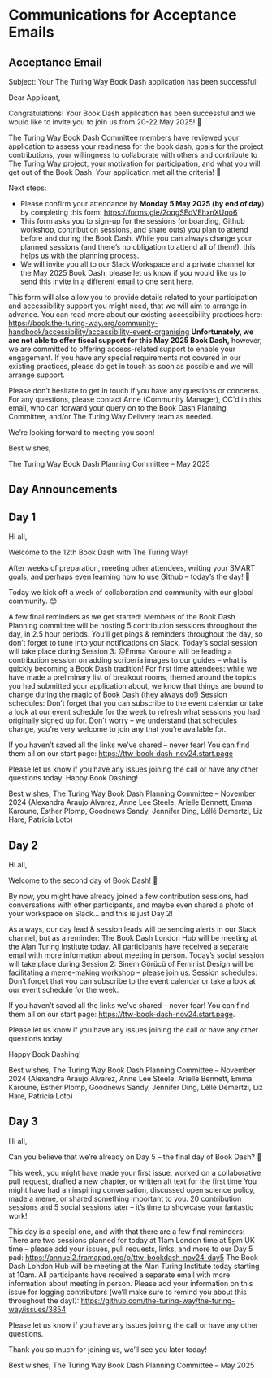 # Communications for Acceptance Emails

## Acceptance Email

Subject: Your The Turing Way Book Dash application has been successful!

Dear Applicant,
 
Congratulations! Your Book Dash application has been successful and we would like to invite you to join us from 20-22 May 2025! 👏
 
The Turing Way Book Dash Committee members have reviewed your application to assess your readiness for the book dash, goals for the project contributions, your willingness to collaborate with others and contribute to The Turing Way project, your motivation for participation, and what you will get out of the Book Dash. Your application met all the criteria! 🎊
 
 
Next steps:
- Please confirm your attendance by **Monday 5 May 2025 (by end of day**) by completing this form: https://forms.gle/2oqgSEdVEhxnXUqo6
- This form asks you to sign-up for the sessions (onboarding, Github workshop, contribution sessions, and share outs) you plan to attend before and during the Book Dash. While you can always change your planned sessions (and there’s no obligation to attend all of them!), this helps us with the planning process.
- We will invite you all to our Slack Workspace and a private channel for the May 2025 Book Dash, please let us know if you would like us to send this invite in a different email to one sent here.
 
This form will also allow you to provide details related to your participation and accessibility support you might need, that we will aim to arrange in advance. You can read more about our existing accessibility practices here: https://book.the-turing-way.org/community-handbook/accessibility/accessibility-event-organising
**Unfortunately, we are not able to offer fiscal support for this May 2025 Book Dash,** however, we are committed to offering access-related support to enable your engagement. If you have any special requirements not covered in our existing practices, please do get in touch as soon as possible and we will arrange support. 
 
Please don’t hesitate to get in touch if you have any questions or concerns. For any questions, please contact Anne (Community Manager), CC'd in this email, who can forward your query on to the Book Dash Planning Committee, and/or The Turing Way Delivery team as needed.
 
We’re looking forward to meeting you soon!
 
Best wishes,
 
The Turing Way Book Dash Planning Committee – May 2025

## Day Announcements

## Day 1

Hi all,
 
Welcome to the 12th Book Dash with The Turing Way!
 
After weeks of preparation, meeting other attendees, writing your SMART goals, and perhaps even learning how to use Github – today’s the day! 🎉
 
Today we kick off a week of collaboration and community with our global community. 😊
 
A few final reminders as we get started:
Members of the Book Dash Planning committee will be hosting 5 contribution sessions throughout the day, in 2.5 hour periods. You’ll get pings & reminders throughout the day, so don’t forget to tune into your notifications on Slack.
Today’s social session will take place during Session 3: @Emma Karoune will be leading a contribution session on adding scriberia images to our guides – what is quickly becoming a Book Dash tradition!
For first time attendees: while we have made a preliminary list of breakout rooms, themed around the topics you had submitted your application about, we know that things are bound to change during the magic of Book Dash (they always do!)
Session schedules: Don’t forget that you can subscribe to the event calendar or take a look at our event schedule for the week to refresh what sessions you had originally signed up for. Don’t worry – we understand that schedules change, you’re very welcome to join any that you’re available for.
 
If you haven’t saved all the links we’ve shared – never fear! You can find them all on our start page: https://ttw-book-dash-nov24.start.page
 
Please let us know if you have any issues joining the call or have any other questions today. Happy Book Dashing!
 
Best wishes,
The Turing Way Book Dash Planning Committee – November 2024
(Alexandra Araujo Alvarez, Anne Lee Steele, Arielle Bennett, Emma Karoune, Esther Plomp, Goodnews Sandy, Jennifer Ding, Léllé Demertzi, Liz Hare, Patricia Loto)

## Day 2

Hi all,
 
Welcome to the second day of Book Dash! 🎉
 
By now, you might have already joined a few contribution sessions, had conversations with other participants, and maybe even shared a photo of your workspace on Slack… and this is just Day 2!
 
As always, our day lead & session leads will be sending alerts in our Slack channel, but as a reminder: 
The Book Dash London Hub will be meeting at the Alan Turing Institute today. All participants have received a separate email with more information about meeting in person.
Today’s social session will take place during Session 2: Sinem Görücü of Feminist Design will be facilitating a meme-making workshop – please join us.
Session schedules: Don’t forget that you can subscribe to the event calendar or take a look at our event schedule for the week.
 
If you haven’t saved all the links we’ve shared – never fear! You can find them all on our start page: https://ttw-book-dash-nov24.start.page.
 
Please let us know if you have any issues joining the call or have any other questions today.
 
Happy Book Dashing!
 
Best wishes,
The Turing Way Book Dash Planning Committee – November 2024
(Alexandra Araujo Alvarez, Anne Lee Steele, Arielle Bennett, Emma Karoune, Esther Plomp, Goodnews Sandy, Jennifer Ding, Léllé Demertzi, Liz Hare, Patricia Loto)


## Day 3

Hi all,
 
Can you believe that we’re already on Day 5 – the final day of Book Dash? 🎉
 
This week, you might have made your first issue, worked on a collaborative pull request, drafted a new chapter, or written alt text for the first time You might have had an inspiring conversation, discussed open science policy, made a meme, or shared something important to you. 20 contribution sessions and 5 social sessions later – it’s time to showcase your fantastic work!
 
This day is a special one, and with that there are a few final reminders: 
There are two sessions planned for today at 11am London time at 5pm UK time – please add your issues, pull requests, links, and more to our Day 5 pad: https://annuel2.framapad.org/p/ttw-bookdash-nov24-day5
The Book Dash London Hub will be meeting at the Alan Turing Institute today starting at 10am. All participants have received a separate email with more information about meeting in person.
Please add your information on this issue for logging contributors (we’ll make sure to remind you about this throughout the day!): https://github.com/the-turing-way/the-turing-way/issues/3854
 
Please let us know if you have any issues joining the call or have any other questions. 
 
Thank you so much for joining us, we’ll see you later today!
 
Best wishes,
The Turing Way Book Dash Planning Committee – May 2025
